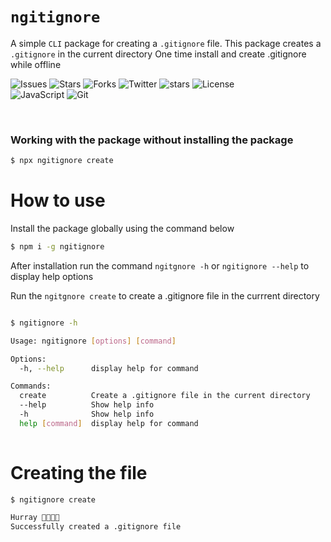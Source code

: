 # `ngitignore`
 A simple `CLI` package for creating a `.gitignore` file.
This package creates a `.gitignore` in the current directory
One time install and create .gitignore while offline

![Issues](https://img.shields.io/github/issues/forinda/ngitignore)
![Stars](https://img.shields.io/github/stars/forinda/ngitignore)
![Forks](https://img.shields.io/github/forks/forinda/ngitignore?style=social)
![Twitter](https://img.shields.io/twitter/url?style=social&url=https%3A%2F%2Ftwitter.com%2Ffelix_orinda)
![stars](https://img.shields.io/github/stars/forinda/ngitignore)
![License](https://img.shields.io/github/license/forinda/ngitignore)
<br/>
![JavaScript](https://img.shields.io/badge/javascript-%23323330.svg?style=for-the-badge&logo=javascript&logoColor=%23F7DF1E)
![Git](https://img.shields.io/badge/git-%23F05033.svg?style=for-the-badge&logo=git&logoColor=white)

<br/>

### Working with the package without installing the package
```sh
$ npx ngitignore create
```

# How to use

Install the package globally using the command below

```sh
$ npm i -g ngitignore
```

After installation run the command `ngitgnore -h` or `ngitignore --help` to display help options

Run the `ngitgnore create` to create a .gitignore file in the currrent directory

```sh

$ ngitignore -h 

Usage: ngitignore [options] [command]

Options:
  -h, --help      display help for command

Commands:
  create          Create a .gitignore file in the current directory
  --help          Show help info
  -h              Show help info
  help [command]  display help for command
  
  ```

# Creating the file

```sh
$ ngitignore create

Hurray 🥳🥳🚀🚀
Successfully created a .gitignore file
```

  
